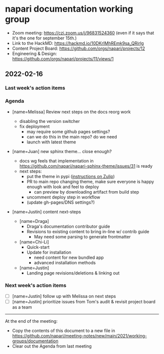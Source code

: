 # napari documentation working group

- Zoom meeting: https://czi.zoom.us/j/96831524360 (even if it says that it's the one for september 15th.)
- Link to the HackMD: https://hackmd.io/10DKrIMhREmk9sa_QRirlg
- Content Project Board: https://github.com/orgs/napari/projects/12
- Engineering & Design: https://github.com/orgs/napari/projects/11/views/1

## 2022-02-16


### Last week's action items


### Agenda

- [name=Melissa] Review next steps on the docs reorg work
    - disabling the version switcher
    - fix deployment
        - may require some github pages settings?
        - can we do this in the main repo? do we need
        - launch with latest theme
- [name=Juan] new sphinx theme... close enough?
    - docs wg feels that implementation in https://github.com/napari/napari-sphinx-theme/issues/31 is ready
    - next steps:
        - put the theme in pypi ([instructions on Zulip](https://napari.zulipchat.com/#narrow/stream/212875-general/topic/napari-sphinx-theme/near/272068129))
        - PR to main repo changing theme, make sure everyone is happy enough with look and feel to deploy
            - can preview by downloading artifact from build step
        - uncomment deploy step in workflow
        - (update gh-pages/DNS settings?)
        
- [name=Justin] content next-steps
    - [name=Draga]
        - Draga's documentation contributor guide
        - Revisions to existing content to bring in-line w/ contrib guide
            - May need some parsing to generate frontmatter
    - [name=Chi-Li]
        - Quick-start
        - Update for installation
            - need content for new bundled app
            - advanced installation methods
    - [name=Justin]
        - Landing page revisions/deletions & linking out


### Next week's action items

- [ ] [name=Justin] follow up with Melissa on next steps
- [ ] [name=Justin] prioritize issues from Tom's audit & revisit project board as a team

------


At the end of the meeting:
- Copy the contents of this document to a new file in https://github.com/napari/meeting-notes/new/main/2021/working-groups/documentation
- Clear out the Agenda from last meeting
